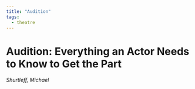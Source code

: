 ```yaml
---
title: "Audition"
tags: 
  - theatre
---
```


# Audition: Everything an Actor Needs to Know to Get the Part
*Shurtleff, Michael*